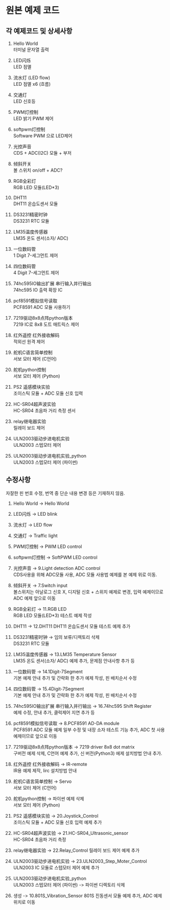 # 원본 예제 코드  

## 각 예제코드 및 상세사항  

1. Hello World  
터미널 문자열 출력  

2. LED闪烁  
LED 점멸  

3. 流水灯 (LED flow)  
LED 점멸 x6 (흐름)  

4. 交通灯  
LED 신호등  

5. PWM灯控制  
LED 밝기 PWM 제어  

6. softpwm灯控制  
Software PWM 으로 LED제어  

7. 光控声音  
CDS + ADC(I2C) 모듈 + 부저  

8. 倾斜开关  
볼 스위치 on/off + ADC?  

9. RGB全彩灯  
RGB LED 모듈(LED*3)  

10. DHT11  
DHT11 온습도센서 모듈  

11. DS3231精密时钟  
DS3231 RTC 모듈  

12. LM35温度传感器  
LM35 온도 센서(소자/ ADC)  

13. 一位数码管  
1 Digit 7-세그먼트 제어  

14. 四位数码管  
4 Digit 7-세그먼트 제어

15. 74hc595IO输出扩展  串行输入并行输出  
74hc595 IO 출력 확장 IC  

16. pcf8591模拟信号读取  
PCF8591 ADC 모듈 사용하기  

17. 7219驱动8x8点阵python版本  
7219 IC로 8x8 도트 매트릭스 제어  

18. 红外遥控 红外接收解码  
적외선 원격 제어  

19. 舵机C语言简单控制  
서보 모터 제어 (C언어)  

20. 舵机python控制  
서보 모터 제어 (Python)  

21. PS2 遥感模块实验  
조이스틱 모듈 + ADC 모듈 신호 입력  

22. HC-SR04超声波实验  
HC-SR04 초음파 거리 측정 센서  

23. relay继电器实验  
릴레이 보드 제어  

24. ULN2003驱动步进电机实验  
ULN2003 스텝모터 제어  

25. ULN2003驱动步进电机实验_python  
ULN2003 스텝모터 제어 (파이썬)  

## 수정사항

자잘한 핀 번호 수정, 번역 중 단순 내용 변경 등은 기재하지 않음.

1. Hello World -> Hello World  

2. LED闪烁 -> LED blink  

3. 流水灯 -> LED flow  

4. 交通灯 -> Traffic light  

5. PWM灯控制 -> PWM LED control  

6. softpwm灯控制 -> SoftPWM LED control  

7. 光控声音 -> 9.Light detection ADC control  
CDS사용을 위해 ADC모듈 사용, ADC 모듈 사용법 예제를 본 예제 위로 이동.

8. 倾斜开关 -> 7.Switch input  
볼스위치는 아날로그 신호 X, 디지털 신호 + 스위치 예제로 변경, 입력 예제이므로 ADC 예제 앞으로 이동  

9. RGB全彩灯 -> 11.RGB LED  
RGB LED 모듈(LED*3) 테스트 예제 작성  

10. DHT11  -> 12.DHT11
DHT11 온습도센서 모듈 테스트 예제 추가  

11. DS3231精密时钟 -> 임의 보류/디렉토리 삭제  
DS3231 RTC 모듈  

12. LM35温度传感器 -> 13.LM35 Temperature Sensor  
LM35 온도 센서(소자/ ADC) 예제 추가, 문제점 안내사항 추가 등  

13. 一位数码管 -> 14.1Digit-7Segment  
기본 예제 안내 추가 및 간략화 한 추가 예제 작성, 핀 배치순서 수정  

14. 四位数码管 -> 15.4Digit-7Segment  
기본 예제 안내 추가 및 간략화 한 추가 예제 작성, 핀 배치순서 수정  

15. 74hc595IO输出扩展  串行输入并行输出 -> 16.74hc595 Shift Register  
예제 수정, 안내 추가, 클럭제어 지연 추가 등  

16. pcf8591模拟信号读取 -> 8.PCF8591 AD-DA module  
PCF8591 ADC 모듈 예제 일부 수정 및 내장 소자 테스트 기능 추가, ADC 첫 사용 예제이므로 앞으로 이동  

17. 7219驱动8x8点阵python版本 -> 7219 driver 8x8 dot matrix  
구버전 예제 삭제, C언어 예제 추가, 신 버전(Python3) 에제 설치방법 안내 추가.  

18. 红外遥控 红外接收解码 -> IR-remote  
IR용 예제 제작, lirc 설치방법 안내  

19. 舵机C语言简单控制  -> Servo  
서보 모터 제어 (C언어)  

20. 舵机python控制 -> 파이썬 예제 삭제  
서보 모터 제어 (Python)  

21. PS2 遥感模块实验 -> 20.Joystick_Control  
조이스틱 모듈 + ADC 모듈 신호 입력 예제 추가  

22. HC-SR04超声波实验 -> 21.HC-SR04_Ultrasonic_sensor  
HC-SR04 초음파 거리 측정  

23. relay继电器实验 -> 22.Relay_Control
릴레이 보드 제어 예제 추가  

24. ULN2003驱动步进电机实验 -> 23.ULN2003_Step_Moter_Control  
ULN2003 IC 모듈로 스텝모터 제어 예제 추가  

25. ULN2003驱动步进电机实验_python  
ULN2003 스텝모터 제어 (파이썬) -> 파이썬 디렉토리 삭제  

26. 생성 -> 10.801S_Vibration_Sensor
801S 진동센서 모듈 예제 추가, ADC 예제 위치로 이동  
